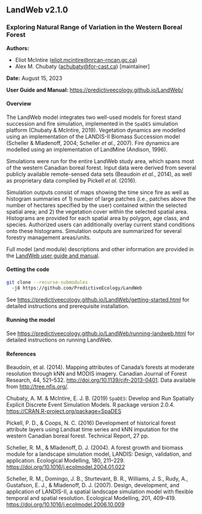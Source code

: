 ## LandWeb v2.1.0

### Exploring Natural Range of Variation in the Western Boreal Forest

**Authors:**

- Eliot McIntire (<eliot.mcintire@nrcan-rncan.gc.ca>)
- Alex M. Chubaty (<achubaty@for-cast.ca>) [maintainer]

**Date:** August 15, 2023

**User Guide and Manual:** <https://predictiveecology.github.io/LandWeb/>

#### Overview

The LandWeb model integrates two well-used models for forest stand succession and fire simulation, implemented in the `SpaDES` simulation platform (Chubaty & McIntire, 2019).
Vegetation dynamics are modelled using an implementation of the LANDIS-II Biomass Succession model (Scheller & Mladenoff, 2004; Scheller *et al.*, 2007).
Fire dynamics are modelled using an implementation of LandMine (Andison, 1996).

Simulations were run for the entire LandWeb study area, which spans most of the western Canadian boreal forest.
Input data were derived from several publicly available remote-sensed data sets (Beaudoin *et al.*, 2014), as well as proprietary data complied by Pickell *et al.* (2016).

Simulation outputs consist of maps showing the time since fire as well as histogram summaries of 1) number of large patches (i.e., patches above the number of hectares specified by the user) contained within the selected spatial area; and 2) the vegetation cover within the selected spatial area.
Histograms are provided for each spatial area by polygon, age class, and species.
Authorized users can additionally overlay current stand conditions onto these histograms.
Simulation outputs are summarized for several forestry management areas/units.

Full model (and module) descriptions and other information are provided in the [LandWeb user guide and manual](https://predictiveecology.github.io/LandWeb/).

#### Getting the code

```bash
git clone --recurse-submodules
  -j8 https://github.com/PredictiveEcology/LandWeb
```

See <https://predictiveecology.github.io/LandWeb/getting-started.html> for detailed instructions and prerequisite installation.

#### Running the model

See <https://predictiveecology.github.io/LandWeb/running-landweb.html> for detailed instructions on running LandWeb.

#### References

Beaudoin, et al. (2014). Mapping attributes of Canada’s forests at moderate resolution through kNN and MODIS imagery. Canadian Journal of Forest Research, 44, 521–532. http://doi.org/10.1139/cjfr-2013-0401. Data available from http://tree.nfis.org/.

Chubaty, A. M. & McIntire, E. J. B. (2019) `SpaDES`: Develop and Run Spatially Explicit Discrete Event Simulation Models. R package version 2.0.4. <https://CRAN.R-project.org/package=SpaDES>

Pickell, P. D., & Coops, N. C. (2016) Development of historical forest attribute layers using Landsat time series and kNN imputation for the western Canadian boreal forest. Technical Report, 27 pp.

Scheller, R. M., & Mladenoff, D. J. (2004). A forest growth and biomass module for a landscape simulation model, LANDIS: Design, validation, and application. Ecological Modelling, 180, 211–229. <https://doi.org/10.1016/j.ecolmodel.2004.01.022>

Scheller, R. M., Domingo, J. B., Sturtevant, B. R., Williams, J. S., Rudy, A., Gustafson, E. J., & Mladenoff, D. J. (2007). Design, development, and application of LANDIS-II, a spatial landscape simulation model with flexible temporal and spatial resolution. Ecological Modelling, 201, 409–419. <https://doi.org/10.1016/j.ecolmodel.2006.10.009>
